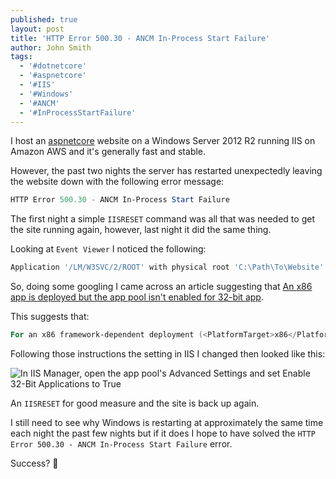 ```yaml
---
published: true
layout: post
title: 'HTTP Error 500.30 - ANCM In-Process Start Failure'
author: John Smith
tags:
  - '#dotnetcore'
  - '#aspnetcore'
  - '#IIS'
  - '#Windows'
  - '#ANCM'
  - '#InProcessStartFailure'
---
```


I host an [aspnetcore](https://dot.net/) website on a Windows Server 2012 R2 running IIS on Amazon AWS and it's generally fast and stable.

However, the past two nights the server has restarted unexpectedly leaving the website down with the following error message:

```powershell
HTTP Error 500.30 - ANCM In-Process Start Failure
```

The first night a simple `IISRESET` command was all that was needed to get the site running again, however, last night it did the same thing.

Looking at `Event Viewer` I noticed the following:

```powershell
Application '/LM/W3SVC/2/ROOT' with physical root 'C:\Path\To\Website' failed to load clr and managed application. Managed server didn't initialize after 120000 ms.
```

So, doing some googling I came across an article suggesting that [An x86 app is deployed but the app pool isn't enabled for 32-bit app](https://docs.microsoft.com/en-us/aspnet/core/host-and-deploy/azure-iis-errors-reference?view=aspnetcore-3.1#an-x86-app-is-deployed-but-the-app-pool-isnt-enabled-for-32-bit-apps).

This suggests that:

```powershell
For an x86 framework-dependent deployment (<PlatformTarget>x86</PlatformTarget>), enable the IIS app pool for 32-bit apps. In IIS Manager, open the app pool's Advanced Settings and set Enable 32-Bit Applications to True.
```

Following those instructions the setting in IIS I changed then looked like this:

![In IIS Manager, open the app pool's Advanced Settings and set Enable 32-Bit Applications to True](https://i.imgur.com/J5OvzM2.png)

An `IISRESET` for good measure and the site is back up again.

I still need to see why Windows is restarting at approximately the same time each night the past few nights but if it does I hope to have solved the `HTTP Error 500.30 - ANCM In-Process Start Failure` error.

Success? 🎉
